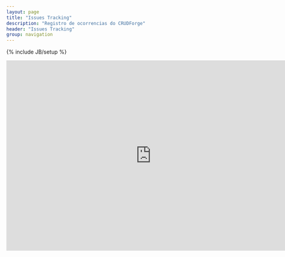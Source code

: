 ```yaml
---
layout: page
title: "Issues Tracking"
description: "Registro de ocorrencias do CRUDForge"
header: "Issues Tracking"
group: navigation
---
```

{% include JB/setup %}


<iframe src="https://docs.google.com/forms/d/1usGiq0wNFKB4k1el-p7IeZO2sDmhAkfbK8R11Nszq4k/viewform?embedded=true" width="760" height="500" frameborder="0" marginheight="0" marginwidth="0">Carregando...</iframe>